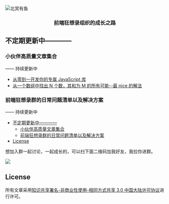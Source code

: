 ![北冥有鱼](https://desk-fd.zol-img.com.cn/t_s960x600c5/g5/M00/0A/0F/ChMkJ1ju4YqIG2K9AAK6BOHpGz8AAbn4gA849sAAroc468.jpg)

<h3 align="center">前端狂想录组织的成长之路</h3>

## 不定期更新中————

### 小伙伴高质量文章集合

—— 持续更新中

- [从零到一开发你的专属 JavaScript 库
  ](https://juejin.im/post/5c7a697c518825347a56283c)
- [从一个数组中找出 N 个数，其和为 M 的所有可能--最 nice 的解法](https://mp.weixin.qq.com/s/7PioUmjqF_52cE6iadyzHw)

### 前端狂想录群的日常问题清单以及解决方案

—— 持续更新中

- [不定期更新中————](#%E4%B8%8D%E5%AE%9A%E6%9C%9F%E6%9B%B4%E6%96%B0%E4%B8%AD)
  - [小伙伴高质量文章集合](#%E5%B0%8F%E4%BC%99%E4%BC%B4%E9%AB%98%E8%B4%A8%E9%87%8F%E6%96%87%E7%AB%A0%E9%9B%86%E5%90%88)
  - [前端狂想录群的日常问题清单以及解决方案](#%E5%89%8D%E7%AB%AF%E7%8B%82%E6%83%B3%E5%BD%95%E7%BE%A4%E7%9A%84%E6%97%A5%E5%B8%B8%E9%97%AE%E9%A2%98%E6%B8%85%E5%8D%95%E4%BB%A5%E5%8F%8A%E8%A7%A3%E5%86%B3%E6%96%B9%E6%A1%88)
- [License](#license)

想加入群一起讨论，一起成长的，可以扫下面二维码加我好友，我拉你进群。

![](https://user-gold-cdn.xitu.io/2019/1/13/16842e04aabfe171?w=674&h=896&f=png&s=205265)

## License

所有文章采用[知识共享署名-非商业性使用-相同方式共享 3.0 中国大陆许可协议](http://creativecommons.org/licenses/by-nc-sa/3.0/cn/)进行许可。
